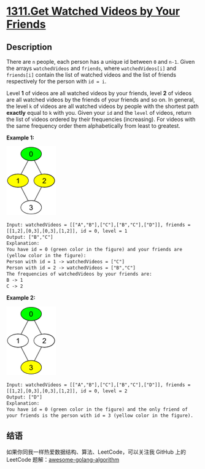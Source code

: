 # [1311.Get Watched Videos by Your Friends][title]

## Description
There are `n` people, each person has a unique id between `0` and `n-1`. Given the arrays `watchedVideos` and `friends`, where `watchedVideos[i]` and `friends[i]` contain the list of watched videos and the list of friends respectively for the person with `id = i`.

Level **1** of videos are all watched videos by your friends, level **2** of videos are all watched videos by the friends of your friends and so on. In general, the level `k` of videos are all watched videos by people with the shortest path **exactly** equal to `k` with you. Given your `id` and the `level` of videos, return the list of videos ordered by their frequencies (increasing). For videos with the same frequency order them alphabetically from least to greatest. 

**Example 1:**  

![1](./1.png)

```
Input: watchedVideos = [["A","B"],["C"],["B","C"],["D"]], friends = [[1,2],[0,3],[0,3],[1,2]], id = 0, level = 1
Output: ["B","C"] 
Explanation: 
You have id = 0 (green color in the figure) and your friends are (yellow color in the figure):
Person with id = 1 -> watchedVideos = ["C"] 
Person with id = 2 -> watchedVideos = ["B","C"] 
The frequencies of watchedVideos by your friends are: 
B -> 1 
C -> 2
```

**Example 2:**  

![2](./2.png)

```
Input: watchedVideos = [["A","B"],["C"],["B","C"],["D"]], friends = [[1,2],[0,3],[0,3],[1,2]], id = 0, level = 2
Output: ["D"]
Explanation: 
You have id = 0 (green color in the figure) and the only friend of your friends is the person with id = 3 (yellow color in the figure).
```

## 结语

如果你同我一样热爱数据结构、算法、LeetCode，可以关注我 GitHub 上的 LeetCode 题解：[awesome-golang-algorithm][me]

[title]: https://leetcode.com/problems/get-watched-videos-by-your-friends/
[me]: https://github.com/kylesliu/awesome-golang-algorithm
